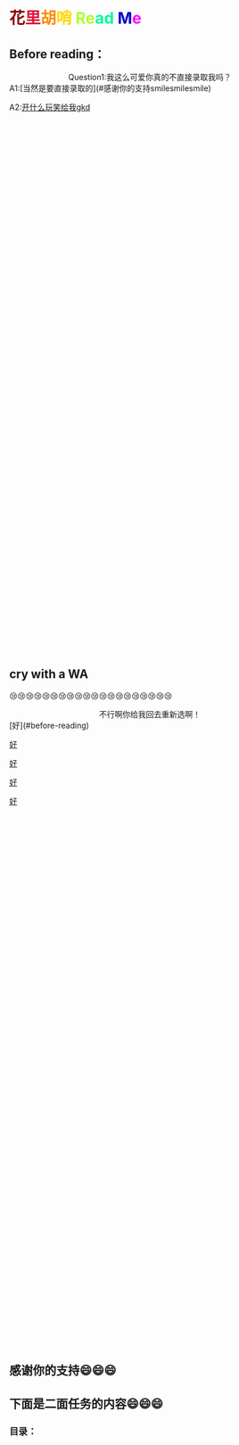 # <font color=880000>花</font><font color=DC143C>里</font><font color=FF8C00>胡</font><font color=FFD700>哨</font> <font color=ADFF2F>Re</FONT><font color=00FA9A>ad</FONT> <font color=0000CD>M</font><font color=ffooff>e</font>

## Before reading：
<center>Question1:我这么可爱你真的不直接录取我吗？</center>
A1:[当然是要直接录取的](#感谢你的支持smilesmilesmile) 

A2:[开什么玩笑给我gkd](#cry-with-a-wa)

<br><br><br><br><br><br><br><br><br><br><br><br><br><br><br><br><br><br><br><br><br><br><br><br><br><br><br><br><br><br><br><br><br><br><br><br><br><br><br><br><br><br><br><br><br><br><br><br><br><br><br><br><br><br><br><br>

## cry with a WA
:cry::cry::cry::cry::cry::cry::cry::cry::cry::cry::cry::cry::cry::cry::cry::cry::cry::cry::cry::cry:

<center>不行啊你给我回去重新选啊！</center>
[好](#before-reading)

[好](#before-reading)

[好](#before-reading)

[好](#before-reading)

[好](#before-reading)

<br><br><br><br><br><br><br><br><br><br><br><br><br><br><br><br><br><br><br><br><br><br><br><br><br><br><br><br><br><br><br><br><br><br><br><br><br><br><br><br><br><br><br><br><br><br><br><br><br><br><br><br><br><br><br><br>

## 感谢你的支持:smile::smile::smile:

## 下面是二面任务的内容:smile::smile::smile:

### 目录：